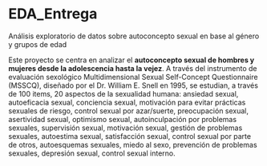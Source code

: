 # EDA_Entrega
Análisis exploratorio de datos sobre autoconcepto sexual en base al género y grupos de edad  

Este proyecto se centra en analizar el **autoconcepto sexual de hombres y mujeres desde la adolescencia hasta la vejez**. A través del instrumento de evaluación sexológico Multidimensional Sexual Self-Concept Questionnaire (MSSCQ), diseñado por el Dr. William E. Snell en 1995, se estudian, a través de 100 items, 20 aspectos de la sexualidad humana: ansiedad sexual, autoeficacia sexual, conciencia sexual, motivación para evitar prácticas sexuales de riesgo, control sexual por azar/suerte, preocupación sexual, asertividad sexual, optimismo sexual, autoinculpación por problemas sexuales, supervisión sexual, motivación sexual, gestión de problemas sexuales, autoestima sexual, satisfacción sexual, control sexual por parte de otros, autoesquemas sexuales, miedo al sexo, prevención de problemas sexuales, depresión sexual, control sexual interno. 
